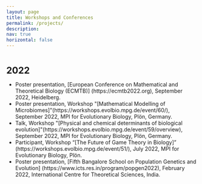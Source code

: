 ```yaml
---
layout: page
title: Workshops and Conferences
permalink: /projects/
description: 
nav: true
horizontal: false
---
```


<b> <font size="5">  
2022
</font>  </b> 

 <ul>
  <li> Poster presentation, [European Conference on Mathematical and Theoretical Biology (ECMTB)] (https://ecmtb2022.org), September 2022, Heidelberg.</li>
  <li> Poster presentation, Workshop "[Mathematical Modelling of Microbiomes]"(https://workshops.evolbio.mpg.de/event/60/), September 2022, MPI for Evolutionary Biology,  Plön, Germany.</li>
  <li> Talk, Workshop "[Physical and chemical determinants of biological evolution]"(https://workshops.evolbio.mpg.de/event/59/overview), September 2022, MPI for Evolutionary Biology, Plön, Germany.</li>
  <li> Participant, Workshop “[The Future of Game Theory in Biology]” (https://workshops.evolbio.mpg.de/event/51/), July 2022, MPI for Evolutionary Biology, Plön. </li>
  <li> Poster presentation, [Fifth Bangalore School on Population Genetics and Evolution] (https://www.icts.res.in/program/popgen2022), February 2022, International Centre for Theoretical Sciences, India. </li>
</ul> 

